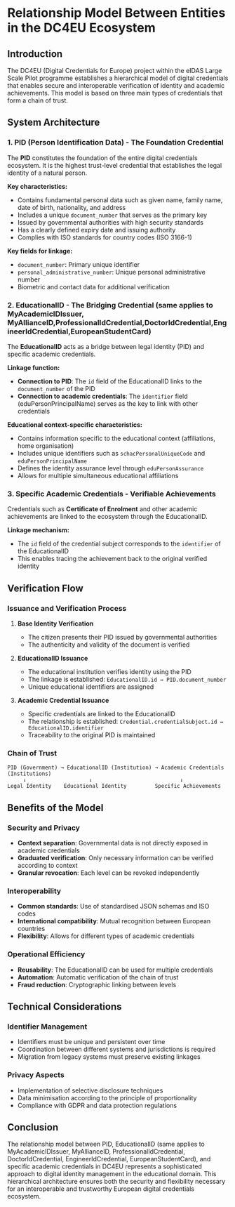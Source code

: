 # Relationship Model Between Entities in the DC4EU Ecosystem

## Introduction

The DC4EU (Digital Credentials for Europe) project within the eIDAS Large Scale Pilot programme establishes a hierarchical model of digital credentials that enables secure and interoperable verification of identity and academic achievements. This model is based on three main types of credentials that form a chain of trust.

## System Architecture

### 1. PID (Person Identification Data) - The Foundation Credential

The **PID** constitutes the foundation of the entire digital credentials ecosystem. It is the highest trust-level credential that establishes the legal identity of a natural person.

**Key characteristics:**
- Contains fundamental personal data such as given name, family name, date of birth, nationality, and address
- Includes a unique `document_number` that serves as the primary key
- Issued by governmental authorities with high security standards
- Has a clearly defined expiry date and issuing authority
- Complies with ISO standards for country codes (ISO 3166-1)

**Key fields for linkage:**
- `document_number`: Primary unique identifier
- `personal_administrative_number`: Unique personal administrative number
- Biometric and contact data for additional verification

### 2. EducationalID - The Bridging Credential (same applies to MyAcademicIDIssuer, MyAllianceID,ProfessionalIdCredential,DoctorIdCredential,EngineerIdCredential,EuropeanStudentCard)

The **EducationalID** acts as a bridge between legal identity (PID) and specific academic credentials.

**Linkage function:**
- **Connection to PID**: The `id` field of the EducationalID links to the `document_number` of the PID
- **Connection to academic credentials**: The `identifier` field (eduPersonPrincipalName) serves as the key to link with other credentials

**Educational context-specific characteristics:**
- Contains information specific to the educational context (affiliations, home organisation)
- Includes unique identifiers such as `schacPersonalUniqueCode` and `eduPersonPrincipalName`
- Defines the identity assurance level through `eduPersonAssurance`
- Allows for multiple simultaneous educational affiliations

### 3. Specific Academic Credentials - Verifiable Achievements

Credentials such as **Certificate of Enrolment** and other academic achievements are linked to the ecosystem through the EducationalID.

**Linkage mechanism:**
- The `id` field of the credential subject corresponds to the `identifier` of the EducationalID
- This enables tracing the achievement back to the original verified identity

## Verification Flow

### Issuance and Verification Process

1. **Base Identity Verification**
   - The citizen presents their PID issued by governmental authorities
   - The authenticity and validity of the document is verified

2. **EducationalID Issuance**
   - The educational institution verifies identity using the PID
   - The linkage is established: `EducationalID.id ↔ PID.document_number`
   - Unique educational identifiers are assigned

3. **Academic Credential Issuance**
   - Specific credentials are linked to the EducationalID
   - The relationship is established: `Credential.credentialSubject.id ↔ EducationalID.identifier`
   - Traceability to the original PID is maintained

### Chain of Trust

```
PID (Government) → EducationalID (Institution) → Academic Credentials (Institutions)
     ↓                    ↓                            ↓
Legal Identity    Educational Identity         Specific Achievements
```

## Benefits of the Model

### Security and Privacy
- **Context separation**: Governmental data is not directly exposed in academic credentials
- **Graduated verification**: Only necessary information can be verified according to context
- **Granular revocation**: Each level can be revoked independently

### Interoperability
- **Common standards**: Use of standardised JSON schemas and ISO codes
- **International compatibility**: Mutual recognition between European countries
- **Flexibility**: Allows for different types of academic credentials

### Operational Efficiency
- **Reusability**: The EducationalID can be used for multiple credentials
- **Automation**: Automatic verification of the chain of trust
- **Fraud reduction**: Cryptographic linking between levels

## Technical Considerations

### Identifier Management
- Identifiers must be unique and persistent over time
- Coordination between different systems and jurisdictions is required
- Migration from legacy systems must preserve existing linkages

### Privacy Aspects
- Implementation of selective disclosure techniques
- Data minimisation according to the principle of proportionality
- Compliance with GDPR and data protection regulations

## Conclusion

The relationship model between PID, EducationalID (same applies to MyAcademicIDIssuer, MyAllianceID, ProfessionalIdCredential, DoctorIdCredential, EngineerIdCredential, EuropeanStudentCard), and specific academic credentials in DC4EU represents a sophisticated approach to digital identity management in the educational domain. This hierarchical architecture ensures both the security and flexibility necessary for an interoperable and trustworthy European digital credentials ecosystem.
